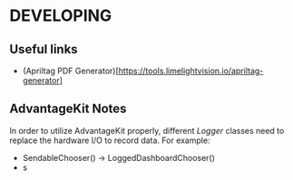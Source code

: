 # DEVELOPING #

## Useful links ##
- (Apriltag PDF Generator)[https://tools.limelightvision.io/apriltag-generator]

## AdvantageKit Notes ##
In order to utilize AdvantageKit properly, different _Logger_ classes need to replace the hardware I/O to record data. For example:
- SendableChooser() -> LoggedDashboardChooser()
- s
